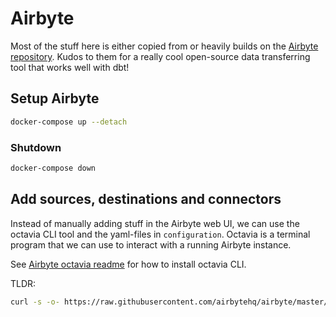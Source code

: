 # Airbyte

Most of the stuff here is either copied from or heavily builds on the [Airbyte repository](https://github.com/airbytehq/airbyte). Kudos to them for a really cool open-source data transferring tool that works well with dbt!

## Setup Airbyte 

```sh
docker-compose up --detach
```

### Shutdown

```sh
docker-compose down
```

## Add sources, destinations and connectors

Instead of manually adding stuff in the Airbyte web UI, we can use the octavia CLI tool and the yaml-files in `configuration`. Octavia is a terminal program that we can use to interact with a running Airbyte instance. 

See [Airbyte octavia readme](https://github.com/airbytehq/airbyte/blob/master/octavia-cli/README.md#install) for how to install octavia CLI.

TLDR:

```sh
curl -s -o- https://raw.githubusercontent.com/airbytehq/airbyte/master/octavia-cli/install.sh | bash
```
